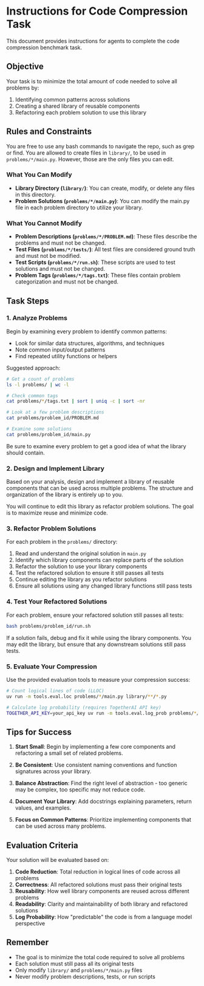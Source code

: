 # Instructions for Code Compression Task

This document provides instructions for agents to complete the code compression benchmark task.

## Objective

Your task is to minimize the total amount of code needed to solve all problems by:
1. Identifying common patterns across solutions
2. Creating a shared library of reusable components
3. Refactoring each problem solution to use this library

## Rules and Constraints
You are free to use any bash commands to navigate the repo, such as grep or find.
You are allowed to create files in `library/`, to be used in `problems/*/main.py`.
However, those are the only files you can edit.

### What You Can Modify
- **Library Directory (`library/`)**: You can create, modify, or delete any files in this directory.
- **Problem Solutions (`problems/*/main.py`)**: You can modify the main.py file in each problem directory to utilize your library.

### What You Cannot Modify
- **Problem Descriptions (`problems/*/PROBLEM.md`)**: These files describe the problems and must not be changed.
- **Test Files (`problems/*/tests/`)**: All test files are considered ground truth and must not be modified.
- **Test Scripts (`problems/*/run.sh`)**: These scripts are used to test solutions and must not be changed.
- **Problem Tags (`problems/*/tags.txt`)**: These files contain problem categorization and must not be changed.

## Task Steps

### 1. Analyze Problems

Begin by examining every problem to identify common patterns:
- Look for similar data structures, algorithms, and techniques
- Note common input/output patterns
- Find repeated utility functions or helpers

Suggested approach:
```bash
# Get a count of problems
ls -l problems/ | wc -l

# Check common tags
cat problems/*/tags.txt | sort | uniq -c | sort -nr

# Look at a few problem descriptions
cat problems/problem_id/PROBLEM.md

# Examine some solutions
cat problems/problem_id/main.py
```

Be sure to examine every problem to get a good idea of what the library should contain.

### 2. Design and Implement Library

Based on your analysis, design and implement a library of reusable components that can be used across multiple problems. The structure and organization of the library is entirely up to you.

You will continue to edit this library as refactor problem solutions. The goal is to maximize reuse and minimize code.

### 3. Refactor Problem Solutions

For each problem in the `problems/` directory:

1. Read and understand the original solution in `main.py`
2. Identify which library components can replace parts of the solution
3. Refactor the solution to use your library components
4. Test the refactored solution to ensure it still passes all tests
5. Continue editing the library as you refactor solutions
6. Ensure all solutions using any changed library functions still pass tests

### 4. Test Your Refactored Solutions

For each problem, ensure your refactored solution still passes all tests:

```bash
bash problems/problem_id/run.sh
```

If a solution fails, debug and fix it while using the library components.
You may edit the library, but ensure that any downstream solutions still pass tests.

### 5. Evaluate Your Compression

Use the provided evaluation tools to measure your compression success:

```bash
# Count logical lines of code (LLOC)
uv run -m tools.eval.loc problems/*/main.py library/**/*.py

# Calculate log probability (requires TogetherAI API key)
TOGETHER_API_KEY=your_api_key uv run -m tools.eval.log_prob problems/*/main.py
```

## Tips for Success

1. **Start Small**: Begin by implementing a few core components and refactoring a small set of related problems.

2. **Be Consistent**: Use consistent naming conventions and function signatures across your library.

3. **Balance Abstraction**: Find the right level of abstraction - too generic may be complex, too specific may not reduce code.

4. **Document Your Library**: Add docstrings explaining parameters, return values, and examples.

5. **Focus on Common Patterns**: Prioritize implementing components that can be used across many problems.

## Evaluation Criteria

Your solution will be evaluated based on:

1. **Code Reduction**: Total reduction in logical lines of code across all problems
2. **Correctness**: All refactored solutions must pass their original tests
3. **Reusability**: How well library components are reused across different problems
4. **Readability**: Clarity and maintainability of both library and refactored solutions
5. **Log Probability**: How "predictable" the code is from a language model perspective

## Remember

- The goal is to minimize the total code required to solve all problems
- Each solution must still pass all its original tests
- Only modify `library/` and `problems/*/main.py` files
- Never modify problem descriptions, tests, or run scripts
